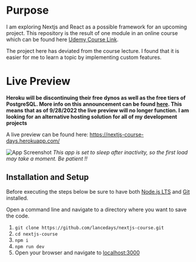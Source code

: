

# Purpose
I am exploring Nextjs and React as a possible framework for an upcoming project. This repository is the result of one module in an online course which can be found here [Udemy Course Link](https://www.udemy.com/course/nextjs-react-the-complete-guide/).

The project here has deviated from the course lecture. I found that it is easier for me to learn a topic by implementing custom features.

# Live Preview
**Heroku will be discontinuing their free dynos as well as the free tiers of PostgreSQL. More info on this announcement can be found [here](https://blog.heroku.com/next-chapter). This means that as of 9/28/2022 the live preview will no longer function. I am looking for an alternative hosting solution for all of my development projects**

A live preview can be found here:
 https://nextjs-course-days.herokuapp.com/

![App Screenshot](https://i.ibb.co/dMtmB5X/next-events-screenshot.png)
*This app is set to sleep after inactivity, so the first load may take a moment. Be patient !!*  

## Installation and Setup
Before executing the steps below be sure to have both [Node.js LTS](https://nodejs.org/dist/v16.16.0/node-v16.16.0-x64.msi) and [Git](https://git-scm.com/download/win) installed.
 
Open a command line and navigate to a directory where you want to save the code.
 1. `git clone https://github.com/lancedays/nextjs-course.git`
 2. `cd nextjs-course`
 3. `npm i`
 4. `npm run dev`
 5. Open your browser and navigate to [localhost:3000](localhost:3000)
